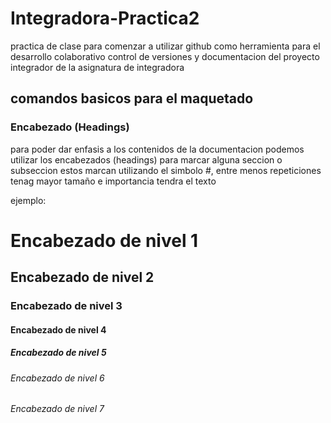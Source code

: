 # Integradora-Practica2
practica de clase para comenzar a utilizar github como herramienta para el desarrollo colaborativo control de versiones y documentacion del proyecto integrador de la asignatura de integradora

## comandos basicos  para el maquetado

### Encabezado (Headings)
para poder dar enfasis a los contenidos de la documentacion podemos utilizar los encabezados (headings)
para marcar alguna seccion o subseccion estos marcan utilizando el simbolo #, entre menos repeticiones tenag mayor tamaño  e importancia tendra el texto

ejemplo:
# Encabezado de nivel 1
## Encabezado de nivel 2
### Encabezado de nivel 3
#### Encabezado de nivel 4
##### Encabezado de nivel 5
###### Encabezado de nivel 6
###### Encabezado de nivel 7
